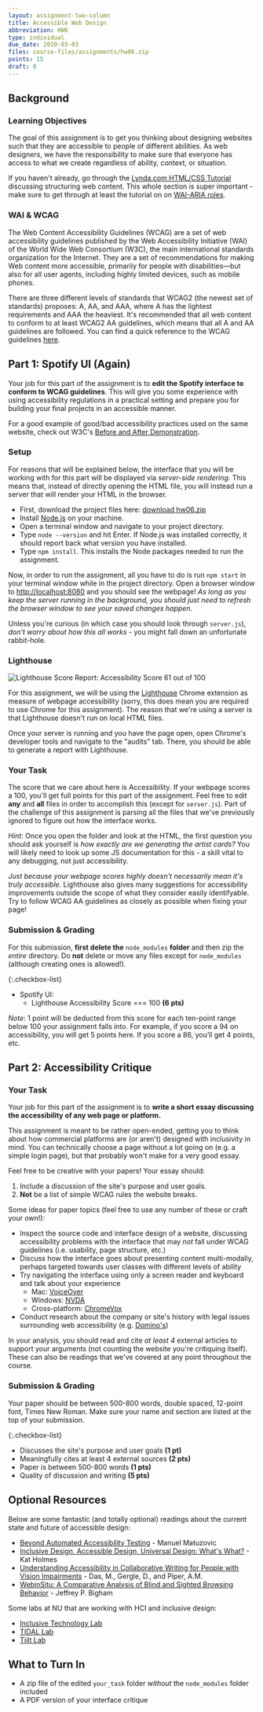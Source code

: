 ```yaml
---
layout: assignment-two-column
title: Accessible Web Design
abbreviation: HW6
type: individual
due_date: 2020-03-03
files: course-files/assignments/hw06.zip
points: 15
draft: 0
---
```


<style>
    img {
        max-width: 800px;
        max-height: 400px;
    }
</style>

## Background

### Learning Objectives

The goal of this assignment is to get you thinking about designing websites such that they are accessible to people of different abilities.
As web designers, we have the responsibility to make sure that everyone has access to what we create regardless of ability, context, or situation.

If you haven't already, go through the [Lynda.com HTML/CSS Tutorial][Lynda] discussing structuring web content.
This whole section is super important - make sure to get through at least the tutorial on on [WAI-ARIA roles][Lynda WAI-ARIA]. 

### WAI & WCAG

The Web Content Accessibility Guidelines (WCAG) are a set of web accessibility guidelines published by the Web Accessibility Initiative (WAI) of the World Wide Web Consortium (W3C), the main international standards organization for the Internet.
They are a set of recommendations for making Web content more accessible, primarily for people with disabilities—but also for all user agents, including highly limited devices, such as mobile phones.

There are three different levels of standards that WCAG2 (the newest set of standards) proposes: A, AA, and AAA, where A has the lightest requirements and AAA the heaviest.
It's recommended that all web content to conform to at least WCAG2 AA guidelines, which means that all A and AA guidelines are followed.
You can find a quick reference to the WCAG guidelines [here][WCAG Quickref].

## Part 1: Spotify UI (Again)

Your job for this part of the assignment is to **edit the Spotify interface to conform to WCAG guidelines**.
This will give you some experience with using accessibility regulations in a practical setting and prepare you for building your final projects in an accessible manner.

For a good example of good/bad accessibility practices used on the same website, check out W3C's [Before and After Demonstration][b4a].

### Setup

For reasons that will be explained below, the interface that you will be working with for this part will be displayed via *server-side rendering*. This means that, instead of directly opening the HTML file, you will instead run a server that will render your HTML in the browser.

- First, download the project files here: <a class="hw" href="{{site.baseurl}}/{{page.files}}">download hw06.zip<i class="fasfa-link"></i></a>
- Install [Node.js][Node] on your machine.
- Open a terminal window and navigate to your project directory.
- Type `node --version` and hit Enter. If Node.js was installed correctly, it should report back what version you have installed.
- Type `npm install`. This installs the Node packages needed to run the assignment.

Now, in order to run the assignment, all you have to do is run `npm start` in your terminal window while in the project directory. Open a browser window to [http://localhost:8080](http://localhost:8080) and you should see the webpage! *As long as you keep the server running in the background, you should just need to refresh the browser window to see your saved changes happen.*

Unless you're curious (in which case you should look through `server.js`), *don't worry about how this all works* - you might fall down an unfortunate rabbit-hole.

### Lighthouse

![Lighthouse Score Report: Accessibility Score 61 out of 100][lighthouse-img]

For this assignment, we will be using the [Lighthouse][Lighthouse] Chrome extension as measure of webpage accessibility (sorry, this does mean you are required to use Chrome for this assignment). The reason that we're using a server is that Lighthouse doesn't run on local HTML files.

Once your server is running and you have the page open, open Chrome's developer tools and navigate to the "audits" tab. There, you should be able to generate a report with Lighthouse.

### Your Task

The score that we care about here is Accessibility. If your webpage scores a 100, you'll get full points for this part of the assignment. Feel free to edit **any** and **all** files in order to accomplish this (except for `server.js`). Part of the challenge of this assignment is parsing all the files that we've previously ignored to figure out how the interface works.

*Hint*: Once you open the folder and look at the HTML, the first question you should ask yourself is *how exactly are we generating the artist cards?* You will likely need to look up some JS documentation for this - a skill vital to any debugging, not just accessibility.

*Just because your webpage scores highly doesn't necessarily mean it's truly accessible.* Lighthouse also gives many suggestions for accessibility improvements outside the scope of what they consider easily identifyable. Try to follow WCAG AA guidelines as closely as possible when fixing your page!

### Submission & Grading

For this submission, **first delete the** `node_modules` **folder** and then zip the *entire* directory. Do **not** delete or move any files except for `node_modules` (although creating ones is allowed!).

{:.checkbox-list}
* Spotify UI:
  * Lighthouse Accessibility Score === 100 **(6 pts)**

*Note*: 1 point will be deducted from this score for each ten-point range below 100 your assignment falls into. For example, if you score a 94 on accessibility, you will get 5 points here. If you score a 86, you’ll get 4 points, etc.

## Part 2: Accessibility Critique

### Your Task

Your job for this part of the assignment is to **write a short essay discussing the accessibility of any web page or platform.**

This assignment is meant to be rather open-ended, getting you to think about how commercial platforms are (or aren't) designed with inclusivity in mind. You can technically choose a page without a lot going on (e.g. a simple login page), but that probably won't make for a very good essay.

Feel free to be creative with your papers! Your essay should:
1. Include a discussion of the site's purpose and user goals.
2. **Not** be a list of simple WCAG rules the website breaks.

Some ideas for paper topics (feel free to use any number of these or craft your own!):

* Inspect the source code and interface design of a website, discussing accessibility problems with the interface that may *not* fall under WCAG guidelines (i.e. usability, page structure, etc.)
* Discuss how the interface goes about presenting content multi-modally, perhaps targeted towards user classes with different levels of ability
* Try navigating the interface using only a screen reader and keyboard and talk about your experience
  * Mac: [VoiceOver][VoiceOver]
  * Windows: [NVDA][NVDA]
  * Cross-platform: [ChromeVox][ChromeVox]
* Conduct research about the company or site's history with legal issues surrounding web accessibility (e.g. [Domino's][Domino's])

In your analysis, you should read and cite *at least 4* external articles to support your arguments (not counting the website you're critiquing itself). These can also be readings that we've covered at any point throughout the course.



### Submission & Grading

Your paper should be between 500-800 words, double spaced, 12-point font, Times New Roman. Make sure your name and section are listed at the top of your submission.

{:.checkbox-list}
* Discusses the site's purpose and user goals **(1 pt)**
* Meaningfully cites at least 4 external sources **(2 pts)**
* Paper is between 500-800 words **(1 pts)**
* Quality of discussion and writing **(5 pts)**

## Optional Resources

Below are some fantastic (and totally optional) readings about the current state and future of accessible design:

* [Beyond Automated Accessibility Testing][Beyond Automation] - Manuel Matuzovic
* [Inclusive Design, Accessible Design, Universal Design: What's What?][Holmes] - Kat Holmes
* [Understanding Accessibility in Collaborative Writing for People with Vision Impairments][Collab] - Das, M., Gergle, D., and Piper, A.M.
* [WebinSitu: A Comparative Analysis of Blind and Sighted Browsing Behavior][WebinSitu] - Jeffrey P. Bigham

Some labs at NU that are working with HCI and inclusive design:
* [Inclusive Technology Lab][ITL]
* [TIDAL Lab][TIDAL]
* [Tiilt Lab][Tiilt]

## What to Turn In

* A zip file of the edited `your_task` folder *without* the `node_modules` folder included
* A PDF version of your interface critique

[b4a]: https://www.w3.org/WAI/demos/bad/
[Beyond Automation]: https://www.matuzo.at/blog/beyond-automatic-accessibility-testing-6-things-i-check-on-every-website-i-build/
[ChromeVox]: https://chrome.google.com/webstore/detail/chromevox-classic-extensi/kgejglhpjiefppelpmljglcjbhoiplfn?hl=en-GB
[Collab]: https://dl.acm.org/doi/10.1145/3359293
[Domino's]: https://www.ciodive.com/news/what-dominos-digital-accessibility-lawsuit-means-for-compliance/564737/
[Holmes]: https://www.fastcompany.com/90243282/the-no-1-thing-youre-getting-wrong-about-inclusive-design
[ITL]: https://inclusive.northwestern.edu
[Lighthouse]: https://chrome.google.com/webstore/detail/lighthouse/blipmdconlkpinefehnmjammfjpmpbjk?hl=en
[Lynda]: https://www.linkedin.com/learning/html-essential-training/the-value-of-structure?u=75814418
[Lynda WAI-ARIA]: https://www.linkedin.com/learning/html-essential-training/using-wai-aria-roles?u=75814418
[Node]: https://nodejs.org/en/download/
[NVDA]: https://www.nvaccess.org/download/
[TIDAL]: https://tidal.northwestern.edu
[Tiilt]: https://tiilt.northwestern.edu/projects/
[VoiceOver]: https://www.applevis.com/guides/beginners-guide-using-macos-voiceover
[WCAG Quickref]: https://www.w3.org/WAI/WCAG21/quickref/
[WebinSitu]: https://dl.acm.org/doi/pdf/10.1145/1296843.1296854

[lighthouse-img]: {{site.baseurl}}/assets/images/hw06/lighthouse.png
